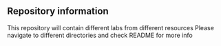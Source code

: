 ## Repository information

This repository will contain different labs from different resources
Please navigate to different directories and check README for more info